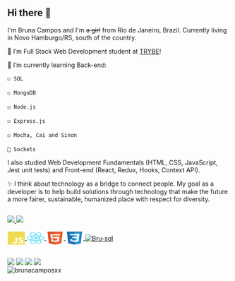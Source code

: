 ## Hi there 👋
I'm Bruna Campos and I'm <s>a girl</s> from Rio de Janeiro, Brazil.
Currently living in Novo Hamburgo/RS, south of the country.

🔭 I’m Full Stack Web Development student at [TRYBE](https://www.linkedin.com/school/betrybe/)!

🧠 I’m currently learning Back-end:

 	☑️ SQL
 
 	☑️ MongoDB
 
 	☑️ Node.js
 
 	☑️ Express.js
 
 	☑️ Mocha, Cai and Sinon

 	📆 Sockets


I also studied Web Development Fundamentals (HTML, CSS, JavaScript, Jest unit tests) and Front-end (React, Redux, Hooks, Context API).

✨ I think about technology as a bridge to connect people. My goal as a developer is to help build solutions through technology that make the future a more fairer, sustainable, humanized place with respect for diversity.

##
<div>
  <a href="https://github.com/brunacamposxx">
  <img height="180em" src="https://github-readme-stats.vercel.app/api?username=brunacamposxx&show_icons=true&theme=dracula&include_all_commits=true&count_private=true"/>
  <img height="180em" src="https://github-readme-stats.vercel.app/api/top-langs/?username=brunacamposxx&layout=compact&langs_count=7&theme=dracula"/>
</div>
   
  <div style="display: inline_block"><br>
  <img align="center" alt="Bru-Js" height="30" width="40" src="https://raw.githubusercontent.com/devicons/devicon/master/icons/javascript/javascript-plain.svg">
  <img align="center" alt="Bru-React" height="30" width="40" src="https://raw.githubusercontent.com/devicons/devicon/master/icons/react/react-original.svg">
  <img align="center" alt="Bru-HTML" height="30" width="40" src="https://raw.githubusercontent.com/devicons/devicon/master/icons/html5/html5-original.svg">
  <img align="center" alt="Bru-CSS" height="30" width="40" src="https://raw.githubusercontent.com/devicons/devicon/master/icons/css3/css3-original.svg">
  <img align="center" alt="Bru-sql" height="30" width="40" src="https://www.vectorlogo.zone/logos/mysql/mysql-icon.svg">

  </div>
  
   ##
  
  <div> 
  <a href="https://instagram.com/brunacamposxx" target="_blank"><img src="https://img.shields.io/badge/-Instagram-%23E4405F?style=for-the-badge&logo=instagram&logoColor=white" target="_blank"></a>
	<a href="https://twitter.com/92brunacampos" target="_blank"><img src="https://img.shields.io/badge/Twitter-1DA1F2?style=for-the-badge&logo=twitter&logoColor=white"></a>
  <a href = "mailto:92brunacampos@gmail.com"><img src="https://img.shields.io/badge/-Gmail-%23333?style=for-the-badge&logo=gmail&logoColor=white" target="_blank"></a>
  <a href="https://www.linkedin.com/in/brunacamposxx" target="_blank"><img src="https://img.shields.io/badge/-LinkedIn-%230077B5?style=for-the-badge&logo=linkedin&logoColor=white" target="_blank"></a> 
  </div>
<img src="https://komarev.com/ghpvc/?username=brunacamposxx&color=green" alt="brunacamposxx" /> 
